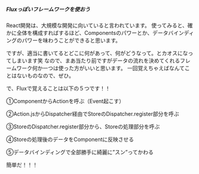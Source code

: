 ##### Fluxっぽいフレームワークを使おう

React開発は、大規模な開発に向いていると言われています。
使ってみると、確かに全体を構成すればするほど、Componentsのパワーとか、データバインディングのパワーを味わうことができると思います。

ですが、適当に書いてるとどこに何があって、何がどうなって。とカオスになってしまいます笑
なので、まあ当たり前ですがデータの流れを決めてくれるフレームワーク何か一つは使った方がいいと思います。
一回覚えちゃえばなんてことはないものなので、ぜひ。

で、Fluxで覚えることは以下の５つです！！

①ComponentからActionを呼ぶ（Event起こす）

②Action.jsからDispatcher経由でStoreのDispatcher.register部分を呼ぶ

③StoreのDispatcher.register部分から、Storeの処理部分を呼ぶ

④Storeの処理後のデータをComponentに反映させる

⑤データバインディングで全部勝手に綺麗に”スン”ってかわる

簡単だ！！！